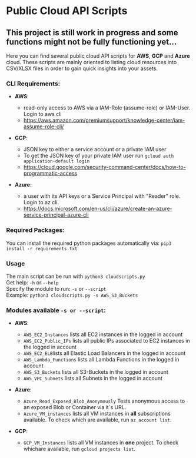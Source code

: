 # Public Cloud API Scripts 
## This project is still work in progress and some functions might not be fully functioning yet...

Here you can find several public cloud API scripts for **AWS**, **GCP** and **Azure** cloud. These scripts are mainly oriented to listing cloud resources into CSV/XLSX files in order to gain quick insights into your assets.

### CLI Requirements:

  - **AWS**: 
      - read-only access to AWS via a IAM-Role (assume-role) or IAM-User. Login to aws cli
      - https://aws.amazon.com/premiumsupport/knowledge-center/iam-assume-role-cli/
  
  - **GCP**: 
      - JSON key to either a service account or a private IAM user
      - To get the JSON key of your private IAM user run ``gcloud auth application-default login``
      - https://cloud.google.com/security-command-center/docs/how-to-programmatic-access
  
  - **Azure**: 
      - a user with its API keys or a Service Principal with "Reader" role. Login to az cli.
      - https://docs.microsoft.com/en-us/cli/azure/create-an-azure-service-principal-azure-cli

### Required Packages:
You can install the required python packages automatically via:
```pip3 install -r requirements.txt```

### Usage
The main script can be run with ```python3 cloudscripts.py```  
Get help: ```-h``` or ```--help```  
Specify the module to run: ```-s``` or ``--script``  
Example: ```python3 cloudscripts.py -s AWS_S3_Buckets```

### Modules available ``-s or --script``:

  - **AWS**:  
    - ``AWS_EC2_Instances`` lists all EC2 instances in the logged in account  
    - ``AWS_EC2_Public_IPs`` lists all public IPs associated to EC2 instances in the logged in account  
    - ``AWS_EC2_ELB``lists all Elastic Load Balancers in the logged in account   
    - ``AWS_Lambda_Functions`` lists all Lambda Functions in the logged in account  
    - ``AWS_S3_Buckets`` lists all S3-Buckets in the logged in account  
    - ``AWS_VPC_Subnets`` lists all Subnets in the logged in account  

  - **Azure**: 
    - ``Azure_Read_Exposed_Blob_Anonymously`` Tests anonymous access to an exposed Blob or Container via it´s URL.
    - ``Azure_VM_instances`` lists all VM instances in **all**  subscriptions available. To check which are available, run ``az account list``.

  - **GCP**: 
    - ``GCP_VM_Instances`` lists all VM instances in **one** project. To check whichare available, run ``gcloud projects list``.

